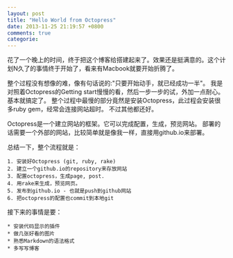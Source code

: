 ```yaml
---
layout: post
title: "Hello World from Octopress"
date: 2013-11-25 21:19:57 +0800
comments: true
categorie: 
---
```

花了一个晚上的时间，终于把这个博客给搭建起来了。效果还是挺满意的。这个计划N久了的事情终于开始了，看来有Macbook就要开始折腾了。

整个过程没有想像的难，像有句话说的:"只要开始动手，就已经成功一半"。
我是对照着Octopress的Getting start慢慢的看，然后一步一步的试，外加一点耐心。基本就搞定了。
整个过程中最慢的部分竟然是安装Octopress，此过程会安装很多ruby gem，经常会连接网站超时。
不过其他都还好。

Octopress是一个建立网站的框架。它可以完成配置，生成，预览网站。
部署的话需要一个外部的网站，比较简单就是像我一样，直接用github.io来部署。

总结一下，整个流程就是：

	1. 安装好Octopress (git, ruby, rake)
	2. 建立一个github.io的repository来存放网站
	3. 配置octopress，生成page, post.
	4. 用rake来生成，预览网页。
	5. 发布到github.io - 也就是push到github网站
	6. 把octopress的配置也commit到本地git


接下来的事情是要：

	* 安装代码显示的插件
	* 做几张好看的图片
	* 熟悉Markdown的语法格式
	* 多写写博客
